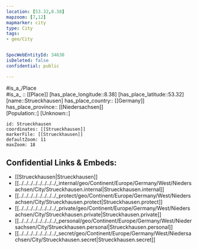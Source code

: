```yaml
---
location: [53.32,8.38] 
mapzoom: [7,12] 
mapmarker: city 
type: City
tags:
- geo/City


SpocWebEntityId: 34630
isDeleted: false
confidential: public

---
```

#is_a_/Place  
#is_a_ :: [[Place]] 
[has_place_longitude::8.38] 
[has_place_latitude::53.32] 
[name::Strueckhausen] 
has_place_country:: [[Germany]]  
has_place_province:: [[Niedersachsen]]  
[Population::] 
[Unknown::] 


```leaflet
id: Strueckhausen
coordinates: [[Strueckhausen]] 
markerFile: [[Strueckhausen]] 
defaultZoom: 11 
maxZoom: 18
```


## Confidential Links & Embeds: 
- [[Strueckhausen|Strueckhausen]]  
- [[../../../../../../../../_internal/geo/Continent/Europe/Germany/West/Niedersachsen/City/Strueckhausen.internal|Strueckhausen.internal]] 
- [[../../../../../../../../_protect/geo/Continent/Europe/Germany/West/Niedersachsen/City/Strueckhausen.protect|Strueckhausen.protect]] 
- [[../../../../../../../../_private/geo/Continent/Europe/Germany/West/Niedersachsen/City/Strueckhausen.private|Strueckhausen.private]] 
- [[../../../../../../../../_personal/geo/Continent/Europe/Germany/West/Niedersachsen/City/Strueckhausen.personal|Strueckhausen.personal]] 
- [[../../../../../../../../_secret/geo/Continent/Europe/Germany/West/Niedersachsen/City/Strueckhausen.secret|Strueckhausen.secret]] 
